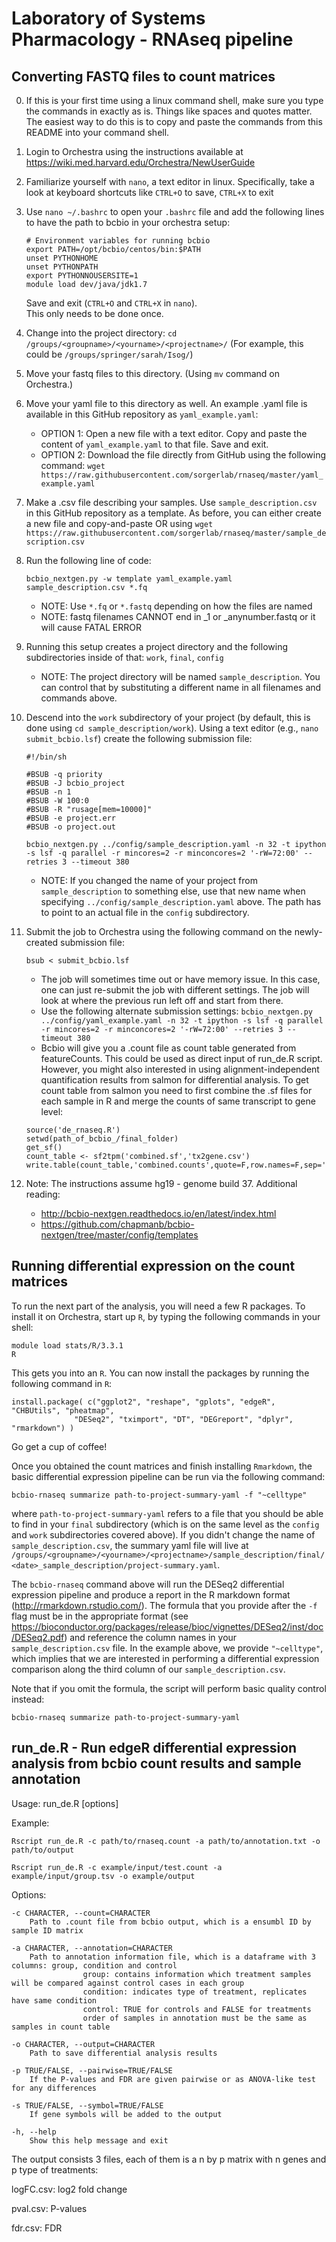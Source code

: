 # Laboratory of Systems Pharmacology - RNAseq pipeline

## Converting FASTQ files to count matrices

0. If this is your first time using a linux command shell, make sure you type the commands in exactly as is. Things like spaces and quotes matter. The easiest way to do this is to copy and paste the commands from this README into your command shell.

1. Login to Orchestra using the instructions available at https://wiki.med.harvard.edu/Orchestra/NewUserGuide

2. Familiarize yourself with `nano`, a text editor in linux. Specifically, take a look at keyboard shortcuts like `CTRL+O` to save, `CTRL+X` to exit

3. Use `nano ~/.bashrc` to open your `.bashrc` file and add the following lines to have the path to bcbio in your orchestra setup:
    ```
    # Environment variables for running bcbio
    export PATH=/opt/bcbio/centos/bin:$PATH
    unset PYTHONHOME
    unset PYTHONPATH
    export PYTHONNOUSERSITE=1
    module load dev/java/jdk1.7
    ```
    Save and exit (`CTRL+O` and `CTRL+X` in `nano`).    
    This only needs to be done once.

4. Change into the project directory: `cd /groups/<groupname>/<yourname>/<projectname>/`
    (For example, this could be `/groups/springer/sarah/Isog/`)
 
5. Move your fastq files to this directory. (Using `mv` command on Orchestra.)

6. Move your yaml file to this directory as well. An example .yaml file is available in this GitHub repository as `yaml_example.yaml`:
    - OPTION 1: Open a new file with a text editor. Copy and paste the content of `yaml_example.yaml` to that file. Save and exit.
    - OPTION 2: Download the file directly from GitHub using the following command: `wget https://raw.githubusercontent.com/sorgerlab/rnaseq/master/yaml_example.yaml`

7. Make a .csv file describing your samples. Use `sample_description.csv` in this GitHub repository as a template. As before, you can either create a new file and copy-and-paste OR using `wget https://raw.githubusercontent.com/sorgerlab/rnaseq/master/sample_description.csv`
	
8. Run the following line of code:
    ```
    bcbio_nextgen.py -w template yaml_example.yaml sample_description.csv *.fq 
    ```
    - NOTE: Use `*.fq` or `*.fastq` depending on how the files are named
    - NOTE: fastq filenames CANNOT end in _1 or _anynumber.fastq or it will cause FATAL ERROR

9. Running this setup creates a project directory and the following subdirectories inside of that: `work`, `final`, `config`
    - NOTE: The project directory will be named `sample_description`. You can control that by substituting a different name in all filenames and commands above.

9. Descend into the `work` subdirectory of your project (by default, this is done using `cd sample_description/work`). Using a text editor (e.g., `nano submit_bcbio.lsf`) create the following submission file:
    ```
    #!/bin/sh
    
    #BSUB -q priority
    #BSUB -J bcbio_project
    #BSUB -n 1
    #BSUB -W 100:0
    #BSUB -R "rusage[mem=10000]"
    #BSUB -e project.err
    #BSUB -o project.out
    
    bcbio_nextgen.py ../config/sample_description.yaml -n 32 -t ipython -s lsf -q parallel -r mincores=2 -r minconcores=2 '-rW=72:00' --retries 3 --timeout 380
    ```
    - NOTE: If you changed the name of your project from `sample_description` to something else, use that new name when specifying `../config/sample_description.yaml` above. The path has to point to an actual file in the `config` subdirectory.

10. Submit the job to Orchestra using the following command on the newly-created submission file: 
    ```
    bsub < submit_bcbio.lsf
    ```
    - The job will sometimes time out or have memory issue. In this case, one can just re-submit the job with different settings. The job will look at where the previous run left off and start from there.
    - Use the following alternate submission settings: `bcbio_nextgen.py ../config/yaml_example.yaml -n 32 -t ipython -s lsf -q parallel -r mincores=2 -r minconcores=2 '-rW=72:00' --retries 3 --timeout 380`
    - Bcbio will give you a .count file as count table generated from featureCounts. This could be used as direct input of run_de.R script. However, you might also interested in using  alignment-independent quantification results from salmon for differential analysis. To get count table from salmon you need to first combine the .sf files for each sample in R and merge the counts of same transcript to gene level: 
	```
	source('de_rnaseq.R')
	setwd(path_of_bcbio_/final_folder)
	get_sf()
	count_table <- sf2tpm('combined.sf','tx2gene.csv')
	write.table(count_table,'combined.counts',quote=F,row.names=F,sep='\t')
	
	```

11. Note: The instructions assume hg19 - genome build 37. Additional reading:
    - http://bcbio-nextgen.readthedocs.io/en/latest/index.html
    - https://github.com/chapmanb/bcbio-nextgen/tree/master/config/templates

## Running differential expression on the count matrices

To run the next part of the analysis, you will need a few R packages. To install it on Orchestra, start up `R`, by typing the following commands in your shell:

```
module load stats/R/3.3.1
R
```

This gets you into an `R`. You can now install the packages by running the following command in `R`:
```
install.package( c("ggplot2", "reshape", "gplots", "edgeR", "CHBUtils", "pheatmap",
              "DESeq2", "tximport", "DT", "DEGreport", "dplyr", "rmarkdown") )
```
    
Go get a cup of coffee!

Once you obtained the count matrices and finish installing `Rmarkdown`, the basic differential expression pipeline can be run via the following command:

    bcbio-rnaseq summarize path-to-project-summary-yaml -f "~celltype"
    
where `path-to-project-summary-yaml` refers to a file that you should be able to find in your `final` subdirectory (which is on the same level as the `config` and `work` subdirectories covered above). If you didn't change the name of `sample_description.csv`, the summary yaml file will live at `/groups/<groupname>/<yourname>/<projectname>/sample_description/final/<date>_sample_description/project-summary.yaml`.

The `bcbio-rnaseq` command above will run the DESeq2 differential expression pipeline and produce a report in the R markdown format (http://rmarkdown.rstudio.com/). The formula that you provide after the `-f` flag must be in the appropriate format (see https://bioconductor.org/packages/release/bioc/vignettes/DESeq2/inst/doc/DESeq2.pdf) and reference the column names in your `sample_description.csv` file. In the example above, we provide `"~celltype"`, which implies that we are interested in performing a differential expression comparison along the third column of our `sample_description.csv`.

Note that if you omit the formula, the script will perform basic quality control instead:

    bcbio-rnaseq summarize path-to-project-summary-yaml

## run_de.R - Run edgeR differential expression analysis from bcbio count results and sample annotation
Usage: run_de.R [options]

Example:
```
Rscript run_de.R -c path/to/rnaseq.count -a path/to/annotation.txt -o path/to/output

Rscript run_de.R -c example/input/test.count -a example/input/group.tsv -o example/output
```

Options:

	-c CHARACTER, --count=CHARACTER
		Path to .count file from bcbio output, which is a ensumbl ID by sample ID matrix

	-a CHARACTER, --annotation=CHARACTER
 		Path to annotation information file, which is a dataframe with 3 columns: group, condition and control
               		group: contains information which treatment samples will be compared against control cases in each group
               		condition: indicates type of treatment, replicates have same condition
               		control: TRUE for controls and FALSE for treatments
               		order of samples in annotation must be the same as samples in count table

	-o CHARACTER, --output=CHARACTER
  		Path to save differential analysis results

	-p TRUE/FALSE, --pairwise=TRUE/FALSE
  		If the P-values and FDR are given pairwise or as ANOVA-like test for any differences

	-s TRUE/FALSE, --symbol=TRUE/FALSE
  		If gene symbols will be added to the output

	-h, --help
  		Show this help message and exit

The output consists 3 files, each of them is a n by p matrix with n genes and p type of treatments:

logFC.csv: log2 fold change

pval.csv:  P-values

fdr.csv:   FDR

